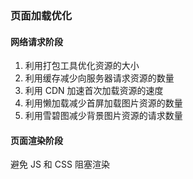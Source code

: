 ### 页面加载优化

#### 网络请求阶段

1. 利用打包工具优化资源的大小
2. 利用缓存减少向服务器请求资源的数量
3. 利用 CDN 加速首次加载资源的速度
4. 利用懒加载减少首屏加载图片资源的数量
5. 利用雪碧图减少背景图片资源的请求数量

#### 页面渲染阶段

避免 JS 和 CSS 阻塞渲染